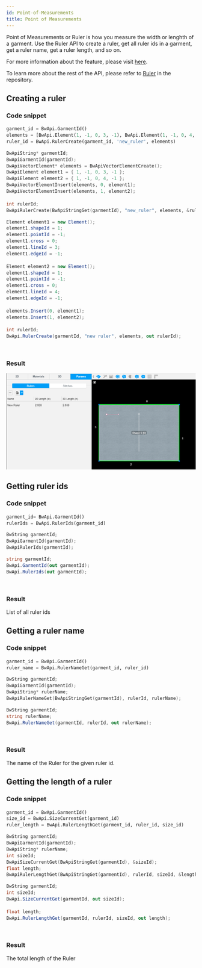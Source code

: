 ```yaml
---
id: Point-of-Measurements
title: Point of Measurements
---
```


Point of Measurements or Ruler is how you measure the width or lenghth of a garment. Use the Ruler API to create a ruler, get all ruler ids in a garment, get a ruler name, get a ruler length, and so on.

For more information about the feature, please visit <a href="https://support.browzwear.com/VStitcher/Advanced/rulers-vs.htm" target="_blank">here</a>.

To learn more about the rest of the API, please refer to <a href="https://gitlab.com/browzwear/share/open-platform/client-api/-/blob/master/BWPlugin/include/CAD/BWPluginAPI_Ruler.h" target="_blank">Ruler</a> in the repository.

## Creating a ruler

### Code snippet

<!--DOCUSAURUS_CODE_TABS-->

<!--Python-->

```python
garment_id = BwApi.GarmentId()
elements = [BwApi.Element(1, -1, 0, 3, -1), BwApi.Element(1, -1, 0, 4, -1)]
ruler_id = BwApi.RulerCreate(garment_id, 'new_ruler', elements)
```
<!--C++-->


```cpp
BwApiString* garmentId;
BwApiGarmentId(garmentId);
BwApiVectorElement* elements = BwApiVectorElementCreate();
BwApiElement element1 = { 1, -1, 0, 3, -1 };
BwApiElement element2 = { 1, -1, 0, 4, -1 };
BwApiVectorElementInsert(elements, 0, element1);
BwApiVectorElementInsert(elements, 1, element2);

int rulerId;
BwApiRulerCreate(BwApiStringGet(garmentId), "new_ruler", elements, &rulerId);
```
<!--C#-->

```csharp
Element element1 = new Element();
element1.shapeId = 1;
element1.pointId = -1;
element1.cross = 0;
element1.lineId = 3;
element1.edgeId = -1;

Element element2 = new Element();
element1.shapeId = 1;
element1.pointId = -1;
element1.cross = 0;
element1.lineId = 4;
element1.edgeId = -1;

elements.Insert(0, element1);
elements.Insert(1, element2);

int rulerId;
BwApi.RulerCreate(garmentId, "new ruler", elements, out rulerId);
```
<!--END_DOCUSAURUS_CODE_TABS-->

<br/>

### Result
![](../assets/techpack/create-ruler.png)

## Getting ruler ids

### Code snippet

<!--DOCUSAURUS_CODE_TABS-->

<!--Python-->

```python
garment_id= BwApi.GarmentId()
rulerIds = BwApi.RulerIds(garment_id)
```
<!--C++-->

```cpp
BwString garmentId;
BwApiGarmentId(garmentId);
BwApiRulerIds(garmentId);
```
<!--C#-->


```csharp
string garmentId;
BwApi.GarmentId(out garmentId);
BwApi.RulerIds(out garmentId);
```
<!--END_DOCUSAURUS_CODE_TABS-->

<br/>

### Result
List of all ruler ids

## Getting a ruler name

### Code snippet

<!--DOCUSAURUS_CODE_TABS-->

<!--Python-->

```python
garment_id = BwApi.GarmentId()
ruler_name = BwApi.RulerNameGet(garment_id, ruler_id)
```
<!--C++-->


```cpp
BwString garmentId;
BwApiGarmentId(garmentId);
BwApiString* rulerName;
BwApiRulerNameGet(BwApiStringGet(garmentId), rulerId, rulerName);
```
<!--C#-->

```csharp
BwString garmentId;
string rulerName;
BwApi.RulerNameGet(garmentId, rulerId, out rulerName);
```
<!--END_DOCUSAURUS_CODE_TABS-->

<br/>

### Result
The name of the Ruler for the given ruler id.

## Getting the length of a ruler

### Code snippet

<!--DOCUSAURUS_CODE_TABS-->

<!--Python-->

```python
garment_id = BwApi.GarmentId()
size_id = BwApi.SizeCurrentGet(garment_id)
ruler_length = BwApi.RulerLengthGet(garment_id, ruler_id, size_id)
```

<!--C++-->

```cpp
BwString garmentId;
BwApiGarmentId(garmentId);
BwApiString* rulerName;
int sizeId;
BwApiSizeCurrentGet(BwApiStringGet(garmentId), &sizeId);
float length;
BwApiRulerLengthGet(BwApiStringGet(garmentId), rulerId, sizeId, &length);
```
<!--C#-->

```csharp
BwString garmentId;
int sizeId;
BwApi.SizeCurrentGet(garmentId, out sizeId);

float length;
BwApi.RulerLengthGet(garmentId, rulerId, sizeId, out length);
```
<!--END_DOCUSAURUS_CODE_TABS-->

<br/>

### Result
The total length of the Ruler 